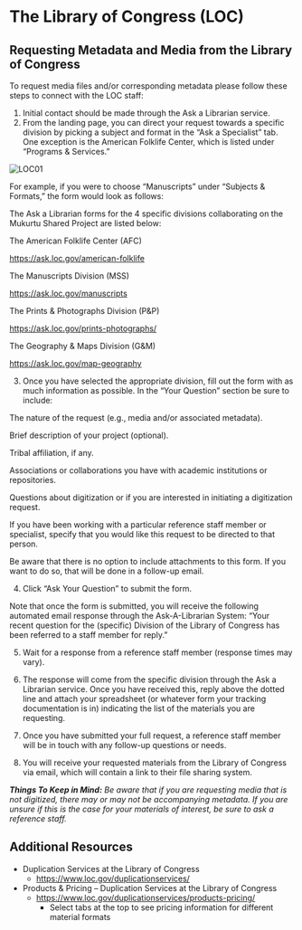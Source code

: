 # The Library of Congress (LOC) 

## Requesting Metadata and Media from the Library of Congress  

To request media files and/or corresponding metadata please follow these steps to connect with the LOC staff: 
1. Initial contact should be made through the Ask a Librarian service.  
2. From the landing page, you can direct your request towards a specific division by picking a subject and format in the “Ask a Specialist” tab. One exception is the American Folklife Center, which is listed under “Programs & Services.”  

![LOC01](/assets/images/loc_askalibrarian_homepage.png)
 
For example, if you were to choose “Manuscripts” under “Subjects & Formats,” the form would look as follows:  

 

 

 

The Ask a Librarian forms for the 4 specific divisions collaborating on the Mukurtu Shared Project are listed below:  

The American Folklife Center (AFC) 

https://ask.loc.gov/american-folklife    

The Manuscripts Division (MSS) 

https://ask.loc.gov/manuscripts  

The Prints & Photographs Division (P&P) 

 https://ask.loc.gov/prints-photographs/    

The Geography & Maps Division (G&M) 

https://ask.loc.gov/map-geography  

 

3. Once you have selected the appropriate division, fill out the form with as much information as possible.  In the “Your Question” section be sure to include:  

The nature of the request (e.g., media and/or associated metadata).  

Brief description of your project (optional).   

Tribal affiliation, if any.   

Associations or collaborations you have with academic institutions or repositories.  

Questions about digitization or if you are interested in initiating a digitization request.  

If you have been working with a particular reference staff member or specialist, specify that you would like this request to be directed to that person.   

 

Be aware that there is no option to include attachments to this form. If you want to do so, that will be done in a follow-up email. 

 

4. Click “Ask Your Question” to submit the form.  

Note that once the form is submitted, you will receive the following automated email response through the Ask-A-Librarian System: “Your recent question for the (specific) Division of the Library of Congress has been referred to a staff member for reply.” 

 

5. Wait for a response from a reference staff member (response times may vary).  

 

6. The response will come from the specific division through the Ask a Librarian service. Once you have received this, reply above the dotted line and attach your spreadsheet (or whatever form your tracking documentation is in) indicating the list of the materials you are requesting.  

 

 

 

7. Once you have submitted your full request, a reference staff member will be in touch with any follow-up questions or needs.  

 

8. You will receive your requested materials from the Library of Congress via email, which will contain a link to their file sharing system.   

 

*__Things To Keep in Mind:__ Be aware that if you are requesting media that is not digitized, there may or may not be accompanying metadata. If you are unsure if this is the case for your materials of interest, be sure to ask a reference staff.*

 
## Additional Resources  
- Duplication Services at the Library of Congress 
  - https://www.loc.gov/duplicationservices/  
- Products & Pricing – Duplication Services at the Library of Congress 
  - https://www.loc.gov/duplicationservices/products-pricing/   
    - Select tabs at the top to see pricing information for different material formats
